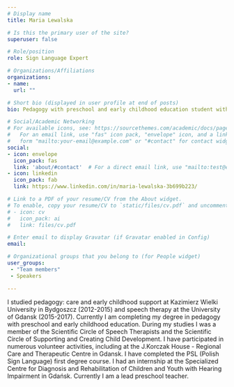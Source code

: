 ```yaml
---
# Display name
title: Maria Lewalska

# Is this the primary user of the site?
superuser: false

# Role/position
role: Sign Language Expert

# Organizations/Affiliations
organizations:
- name: 
  url: ""

# Short bio (displayed in user profile at end of posts)
bio: Pedagogy with preschool and early childhood education student with experience in working with children with hearing impairment. Completed the PSL (Polish Sign Language) first degree course

# Social/Academic Networking
# For available icons, see: https://sourcethemes.com/academic/docs/page-builder/#icons
#   For an email link, use "fas" icon pack, "envelope" icon, and a link in the
#   form "mailto:your-email@example.com" or "#contact" for contact widget.
social:
- icon: envelope
  icon_pack: fas
  link: 'about/#contact'  # For a direct email link, use "mailto:test@example.org".
- icon: linkedin
  icon_pack: fab
  link: https://www.linkedin.com/in/maria-lewalska-3b699b223/

# Link to a PDF of your resume/CV from the About widget.
# To enable, copy your resume/CV to `static/files/cv.pdf` and uncomment the lines below.
# - icon: cv
#   icon_pack: ai
#   link: files/cv.pdf

# Enter email to display Gravatar (if Gravatar enabled in Config)
email: 

# Organizational groups that you belong to (for People widget)
user_groups:
 - "Team members"
 - Speakers

---
```


I studied pedagogy: care and early childhood support at Kazimierz Wielki University in Bydgoszcz (2012-2015) and speech therapy at the University of Gdansk (2015-2017).
Currently I am completing my degree in pedagogy with preschool and early childhood education.
During my studies I was a member of the Scientific Circle of Speech Therapists and the Scientific Circle of Supporting and Creating Child Development.
I have participated in numerous volunteer activities, including at the J.Korczak House - Regional Care and Therapeutic Centre in Gdansk.
I have completed the PSL (Polish Sign Language) first degree course.
I had an internship at the Specialized Centre for Diagnosis and Rehabilitation of Children and Youth with Hearing Impairment in Gdańsk. 
Currently I am a lead preschool teacher.
